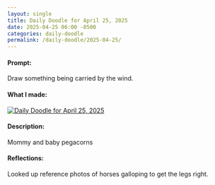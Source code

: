 ```yaml
---
layout: single
title: Daily Doodle for April 25, 2025
date: 2025-04-25 06:00 -0500
categories: daily-doodle
permalink: /daily-doodle/2025-04-25/
---
```

#### Prompt: 
Draw something being carried by the wind.

#### What I made:
<a href="/assets/images/doodles/doodle-2025-04-25-IMG_2281.HEIC.jpg" target="_blank" class="daily-doodle-link">
  <img src="/assets/images/doodles/doodle-2025-04-25-IMG_2281.HEIC.jpg" alt="Daily Doodle for April 25, 2025" class="daily-doodle-image">
</a>

#### Description:
Mommy and baby pegacorns

#### Reflections: 
Looked up reference photos of horses galloping to get the legs right.
